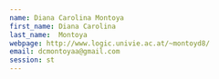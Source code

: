```yaml
---
name: Diana Carolina Montoya
first_name: Diana Carolina
last_name:  Montoya
webpage: http://www.logic.univie.ac.at/~montoyd8/
email: dcmontoyaa@gmail.com 
session: st
---
```

